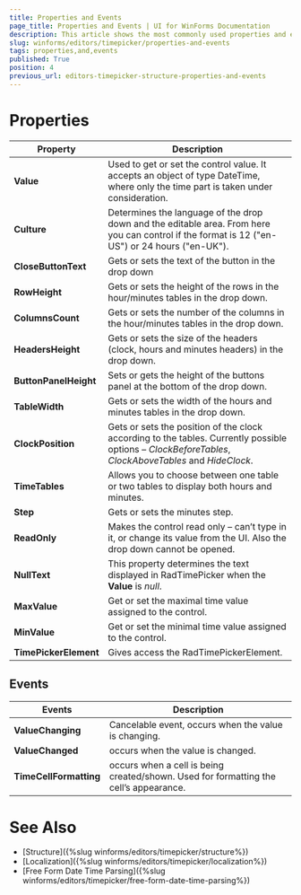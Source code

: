 ```yaml
---
title: Properties and Events
page_title: Properties and Events | UI for WinForms Documentation
description: This article shows the most commonly used properties and events of RadTimePicker.
slug: winforms/editors/timepicker/properties-and-events
tags: properties,and,events
published: True
position: 4
previous_url: editors-timepicker-structure-properties-and-events
---
```


# Properties

|Property|Description|
|---|---|
|__Value__|Used to get or set the control value. It accepts an object of type DateTime, where only the time part is taken under consideration.|
|__Culture__|Determines the language of the drop down and the editable area. From here you can control if the format is 12 ("en-US") or 24 hours ("en-UK").|
|__CloseButtonText__|Gets or sets the text of the button in the drop down|
|__RowHeight__|Gets or sets the height of the rows in the hour/minutes tables in the drop down.|
|__ColumnsCount__|Gets or sets the number of the columns in the hour/minutes tables in the drop down.|
|__HeadersHeight__|Gets or sets the size of the headers (clock, hours and minutes headers) in the drop down.|
|__ButtonPanelHeight__|Sets or gets the height of the buttons panel at the bottom of the drop down.|
|__TableWidth__|Gets or sets the width of the hours and minutes tables in the drop down.|
|__ClockPosition__|Gets or sets the position of the clock according to the tables. Currently possible options – *ClockBeforeTables*, *ClockAboveTables* and *HideClock*.|
|__TimeTables__|Allows you to choose between one table or two tables to display both hours and minutes.|
|__Step__|Gets or sets the minutes step.|
|__ReadOnly__|Makes the control read only – can’t type in it, or change its value from the UI. Also the drop down cannot be opened.|
|__NullText__|This property determines the text displayed in RadTimePicker when the __Value__ is *null*.|
|__MaxValue__|Get or set the maximal time value assigned to the control.|
|__MinValue__|Get or set the minimal time value assigned to the control.|
|__TimePickerElement__|Gives access the RadTimePickerElement.|
 
 

## Events

|Events|Description|
|---|---|
|__ValueChanging__|Cancelable event, occurs when the value is changing.|
|__ValueChanged__|occurs when the value is changed.|
| __TimeCellFormatting__|occurs when a cell is being created/shown. Used for formatting the cell’s appearance.|
 
# See Also

* [Structure]({%slug winforms/editors/timepicker/structure%})
* [Localization]({%slug winforms/editors/timepicker/localization%})
* [Free Form Date Time Parsing]({%slug winforms/editors/timepicker/free-form-date-time-parsing%}) 